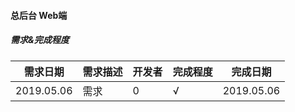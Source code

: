 #### **总后台 Web端**


##### 需求&完成程度

| 需求日期 | 需求描述 | 开发者 | 完成程度 | 完成日期 |
| --- | --- | --- | --- | --- |
| 2019.05.06 | 需求 | 0 | √ | 2019.05.06 |